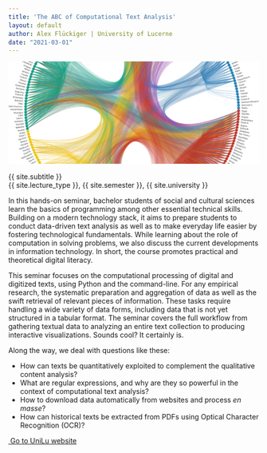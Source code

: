```yaml
---
title: 'The ABC of Computational Text Analysis'
layout: default
author: Alex Flückiger | University of Lucerne
date: "2021-03-01"
---
```


![Country mentions in Speeches at the United Nation's General Debate](_images/background.png)

<div class="course-title">{{ site.subtitle }}</div>
<div class="course-info">{{ site.lecture_type }}, {{ site.semester }}, {{ site.university }}</div>

In this hands-on seminar, bachelor students of social and cultural sciences learn the basics of programming among other essential technical skills. Building on a modern technology stack, it aims to prepare students to conduct data-driven text analysis as well as to make everyday life easier by fostering technological fundamentals. While learning about the role of computation in solving problems, we also discuss the current developments in information technology. In short, the course promotes practical and theoretical digital literacy.



This seminar focuses on the computational processing of digital and digitized texts, using Python and the command-line. For any empirical research, the systematic preparation and aggregation of data as well as the swift retrieval of relevant pieces of information. These tasks require handling a wide variety of data forms, including data that is not yet structured in a tabular format. The seminar covers the full workflow from gathering textual data to analyzing an entire text collection to producing interactive visualizations. Sounds cool? It certainly is.



Along the way, we deal with questions like these:

* How can texts be quantitatively exploited to complement the qualitative content analysis?
* What are regular expressions, and why are they so powerful in the context of computational text analysis?
* How to download data automatically from websites and process *en masse*?
* How can historical texts be extracted from PDFs using Optical Character Recognition (OCR)?

[<i class="fas fa-external-link-alt"></i> Go to UniLu website](https://portal.unilu.ch/details?code=FS211368)

<div style="page-break-after: always"></div>
<div style="page-break-before: always;"></div>
